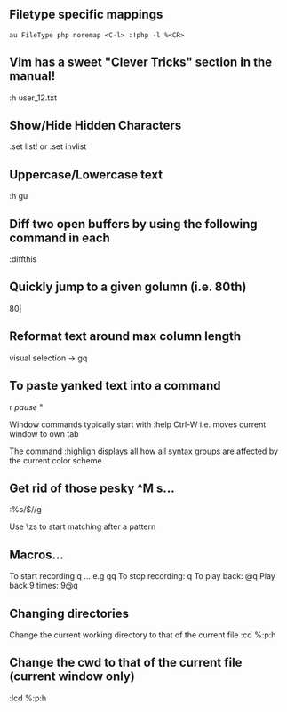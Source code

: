 ## Filetype specific mappings

	au FileType php noremap <C-l> :!php -l %<CR>


## Vim has a sweet "Clever Tricks" section in the manual!

:h user_12.txt

## Show/Hide Hidden Characters
:set list!  or  :set invlist

## Uppercase/Lowercase text
:h gu

## Diff two open buffers by using the following command in each
:diffthis

## Quickly jump to a given golumn (i.e. 80th)
80| 

## Reformat text around max column length
visual selection -> gq

## To paste yanked text into a command
<Ctrl>r *pause* "

Window commands typically start with <C-w> :help Ctrl-W
i.e. <C-w><Shift-t> moves current window to own tab

The command :highligh displays all how all syntax groups are affected by the
current color scheme

## Get rid of those pesky ^M s...
:%s/<Ctrl-v><enter>$//g

Use \zs to start matching after a pattern

## Macros...

To start recording q<char> ... e.g qq
To stop recording: q
To play back: @q
Play back 9 times: 9@q

## Changing directories
Change the current working directory to that of the current file
:cd %:p:h

## Change the cwd to that of the current file (current window only)
:lcd %:p:h

